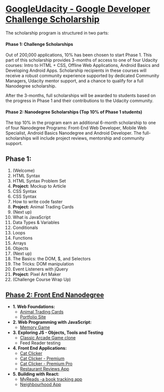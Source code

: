 # [GoogleUdacity - Google Developer Challenge Scholarship](https://www.udacity.com/google-scholarships)

The scholarship program is structured in two parts:  

#### Phase 1: Challenge Scholarships  

Out of 200,000 applications, 10% has been chosen to start Phase 1.
This part of this scholarship provides 3-months of access to one of four Udacity courses: Intro to HTML + CSS, Offline Web Applications, Android Basics and Developing Android Apps. Scholarship recipients in these courses will receive a robust community experience supported by dedicated Community Managers, Udacity mentor support, and a chance to qualify for a full Nanodegree scholarship.  

After the 3-months, full scholarships will be awarded to students based on the progress in Phase 1 and their contributions to the Udacity community.  

#### Phase 2: Nanodegree Scholarships (Top 10% of Phase 1 students)

The top 10% in the program earn an additional 6-month scholarship to one of four Nanodegree Programs: Front-End Web Developer, Mobile Web Specialist, Android Basics Nanodegree and Android Developer. The full-scholarships will include project reviews, mentorship and community support.

## Phase 1:
1. (Welcome)
2. HTML Syntax
3. HTML Syntax Problem Set
4. **Project:** Mockup to Article
5. CSS Syntax
6. CSS Syntax
7. How to write code faster
8. **Project:** Animal Trading Cards
9. (Next up)
10. What is JavaScript
11. Data Types & Variables
12. Conditionals
13. Loops
14. Functions
15. Arrays
16. Objects
17. (Next up)
18. The Basics: the DOM, $, and Selectors
19. The Tricks: DOM manipulation
20. Event Listeners with jQuery
21. **Project:** Pixel Art Maker
22. (Challenge Course Wrap Up)

## [Phase 2: Front End Nanodegree](https://eu.udacity.com/course/front-end-web-developer-nanodegree--nd001)
- **1.&nbsp;Web Foundations:**
     - [Animal Trading Cards](https://jpacsai.github.io/GoogleUdacity_Nanodegree/Nanodegree/Animal_Trading_Card/)  
     - [Portfolio Site](https://jpacsai.github.io/GoogleUdacity_Nanodegree/Nanodegree/Portfolio_Project/)  
- **2.&nbsp;Web Programming with JavaScript:**
     - [Memory Game](https://jpacsai.github.io/GoogleUdacity_Nanodegree/Nanodegree/Memory_Game/)  
- **3.&nbsp;Exploring JS - Objects, Tools and Testing**
     - [Classic Arcade Game clone](https://jpacsai.github.io/GoogleUdacity_Nanodegree/Nanodegree/Arcade_Game/)
     - Feed Reader testing
- **4.&nbsp;Front End Applications:**
     - [Cat Clicker](https://jpacsai.github.io/GoogleUdacity_Nanodegree/Nanodegree/Cat_Clicker/Basic/dist/index.html)
     - [Cat Clicker - Premium](https://jpacsai.github.io/GoogleUdacity_Nanodegree/Nanodegree/Cat_Clicker/Premium_Edition/dist/)
     - [Cat Clicker - Premium Pro](https://jpacsai.github.io/GoogleUdacity_Nanodegree/Nanodegree/Cat_Clicker/Premium_Edition_Pro/dist/)
     - [Restaurant Reviews App](https://jpacsai.github.io/GoogleUdacity_Nanodegree/Nanodegree/Restaurant_Review_App/)
- **5.&nbsp;Building with React:**
     - [MyReads -a book tracking app](https://jpacsai.github.io/MyReads-App/#/)
     - [Neighbourhood App](https://jpacsai.github.io/Neighborhood-App/)
